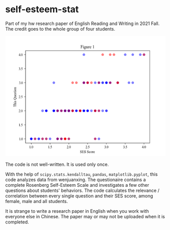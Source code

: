 # self-esteem-stat

Part of my hw research paper of English Reading and Writing in 2021 Fall. The credit goes to the whole group of four students.

![](./report/1en.png)

The code is not well-written. It is used only once.

With the help of `scipy.stats.kendalltau`, `pandas`, `matplotlib.pyplot`, this code analyzes data from wenjuanxing. The questionaire contains a complete Rosenberg Self-Esteem Scale and investigates a few other questions about students' behaviors. The code calculates the relevance / correlation between every single question and their SES score, among female, male and all students.

It is strange to write a research paper in English when you work with everyone else in Chinese. The paper may or may not be uploaded when it is completed.


